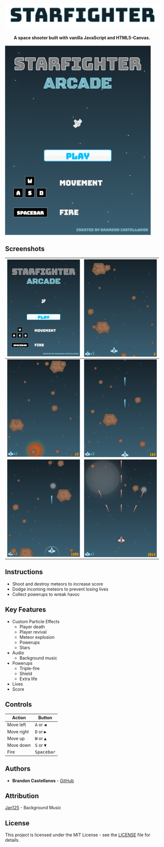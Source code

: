 <h1 align="center">
  <br>
  <span>
    <img src="app/images/media/title.png">
  </span>
</h1>

<h4 align="center">A space shooter built with vanilla JavaScript and HTML5-Canvas.</h4>

![screenshot](app/images/media/demo.gif)

## Screenshots

| ![Screen 1](app/images/media/menu.png)  | ![Screen 2](app/images/media/cruise.png) |
| ----------------------------------------|----------------------------------------- |
| ![Screen 3](app/images/media/death.png) | ![Screen 4](app/images/media/fire.png)   |
| ![Screen 5](app/images/media/shield.png)| ![Screen 6](app/images/media/triple.png) |

## Instructions
- Shoot and destroy meteors to increase score
- Dodge incoming meteors to prevent losing lives
- Collect powerups to wreak havoc

## Key Features
* Custom Particle Effects
  - Player death
  - Player revival
  - Meteor explosion
  - Powerups
  - Stars
* Audio
  - Background music
* Powerups
  - Triple-fire
  - Shield
  - Extra life
* Lives
* Score

## Controls

| Action     | Button                       |
|------------|------------------------------|
| Move left  | <kbd>A</kbd> or <kbd>◀︎</kbd> |
| Move right | <kbd>D</kbd> or <kbd>▶︎</kbd> |
| Move up    | <kbd>W</kbd> or <kbd>▲</kbd> |
| Move down  | <kbd>S</kbd> or <kbd>▼</kbd> |
| Fire       | <kbd>Spacebar</kbd>          |

## Authors
* **Brandon Castellanos** - [GitHub](https://github.com/bcastell)

## Attribution
[Jan125](https://opengameart.org/users/jan125) - Background Music

## License
This project is licensed under the MIT License - see the [LICENSE](LICENSE) file for details.
